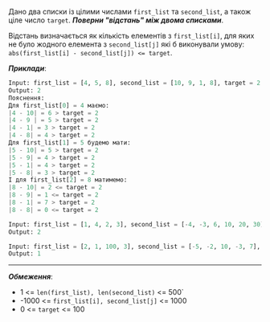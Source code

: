 Дано два списки із цілими числами `first_list` та `second_list`, а також ціле число `target`. **_Поверни "відстань" між двома списками_**.

Відстань визначається як кількість елементів з `first_list[i]`, для яких не було жодного елемента з `second_list[j]` які б виконували умову: `abs(first_list[i] - second_list[j]) <= target`.

**_Приклади_**:
```python
Input: first_list = [4, 5, 8], second_list = [10, 9, 1, 8], target = 2
Output: 2
Пояснення: 
Для first_list[0] = 4 маємо: 
|4 - 10| = 6 > target = 2 
|4 - 9 | = 5 > target = 2 
|4 - 1| = 3 > target = 2 
|4 - 8| = 4 > target = 2 
Для first_list[1] = 5 будемо мати: 
|5 - 10| = 5 > target = 2 
|5 - 9| = 4 > target = 2 
|5 - 1| = 4 > target = 2 
|5 - 8| = 3 > target = 2
І для first_list[2] = 8 матимемо:
|8 - 10| = 2 <= target = 2
|8 - 9| = 1 <= target = 2
|8 - 1| = 7 > target = 2
|8 - 8| = 0 <= target = 2

Input: first_list = [1, 4, 2, 3], second_list = [-4, -3, 6, 10, 20, 30], target = 3
Output: 2

Input: first_list = [2, 1, 100, 3], second_list = [-5, -2, 10, -3, 7], target = 6
Output: 1
```
---
**_Обмеження_**:
- 1 <= `len(first_list), len(second_list)` <= 500`
- -1000 <= `first_list[i], second_list[j]` <= 1000
-  0 <= `target` <= 100